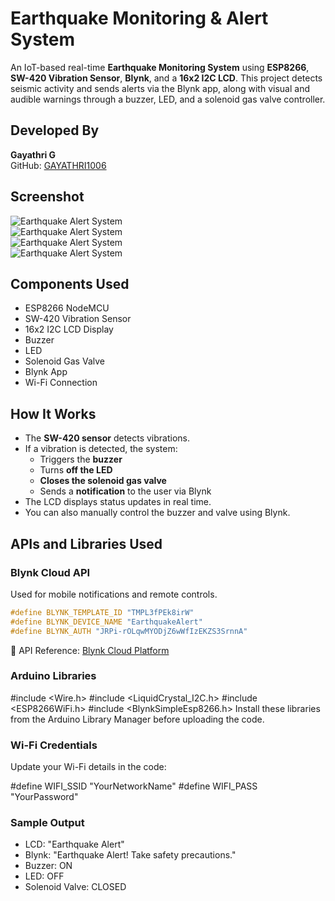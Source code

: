 # Earthquake Monitoring & Alert System

An IoT-based real-time **Earthquake Monitoring System** using **ESP8266**, **SW-420 Vibration Sensor**, **Blynk**, and a **16x2 I2C LCD**. This project detects seismic activity and sends alerts via the Blynk app, along with visual and audible warnings through a buzzer, LED, and a solenoid gas valve controller.

## Developed By
**Gayathri G**  
GitHub: [GAYATHRI1006](https://github.com/GAYATHRI1006)

## Screenshot

![Earthquake Alert System](earthquake1.png)  
![Earthquake Alert System](earthquake2.png)  
![Earthquake Alert System](earthquake3.png)  
![Earthquake Alert System](earthquake4.png)  

## Components Used

- ESP8266 NodeMCU
- SW-420 Vibration Sensor
- 16x2 I2C LCD Display
- Buzzer
- LED
- Solenoid Gas Valve
- Blynk App
- Wi-Fi Connection


## How It Works

- The **SW-420 sensor** detects vibrations.
- If a vibration is detected, the system:
  - Triggers the **buzzer**
  - Turns **off the LED**
  - **Closes the solenoid gas valve**
  - Sends a **notification** to the user via Blynk
- The LCD displays status updates in real time.
- You can also manually control the buzzer and valve using Blynk.

## APIs and Libraries Used

### Blynk Cloud API
Used for mobile notifications and remote controls.

```cpp
#define BLYNK_TEMPLATE_ID "TMPL3fPEk8irW"
#define BLYNK_DEVICE_NAME "EarthquakeAlert"
#define BLYNK_AUTH "JRPi-rOLqwMYODjZ6wWfIzEKZS3SrnnA"
```
🔗 API Reference: [Blynk Cloud Platform](https://blynk.cloud/)

### Arduino Libraries

#include <Wire.h>
#include <LiquidCrystal_I2C.h>
#include <ESP8266WiFi.h>
#include <BlynkSimpleEsp8266.h>
Install these libraries from the Arduino Library Manager before uploading the code.

### Wi-Fi Credentials
Update your Wi-Fi details in the code:

#define WIFI_SSID "YourNetworkName"
#define WIFI_PASS "YourPassword"

### Sample Output

- LCD: "Earthquake Alert"
- Blynk: "Earthquake Alert! Take safety precautions."
- Buzzer: ON
- LED: OFF
- Solenoid Valve: CLOSED

